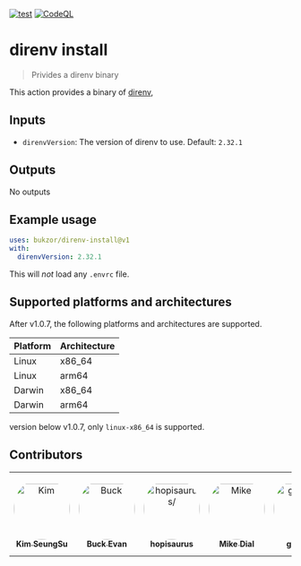 [![test](https://github.com/bukzor/direnv-install/actions/workflows/test.yaml/badge.svg)](https://github.com/bukzor/direnv-install/actions/workflows/test.yaml)
[![CodeQL](https://github.com/bukzor/direnv-install/actions/workflows/codeql.yml/badge.svg)](https://github.com/bukzor/direnv-install/actions/workflows/codeql.yml)

# direnv install

> Privides a direnv binary

This action provides a binary of [direnv](https://direnv.net/),

## Inputs

- `direnvVersion`: The version of direnv to use. Default: `2.32.1`

## Outputs

No outputs

## Example usage

```yaml
uses: bukzor/direnv-install@v1
with:
  direnvVersion: 2.32.1
```

This will _not_ load any `.envrc` file.

## Supported platforms and architectures

After v1.0.7, the following platforms and architectures are supported.

| Platform | Architecture |
| -------- | ------------ |
| Linux    | x86_64       |
| Linux    | arm64        |
| Darwin   | x86_64       |
| Darwin   | arm64        |

version below v1.0.7, only `linux-x86_64` is supported.

## Contributors

<table>
<tr>
    <td align="center" style="word-wrap: break-word; width: 150.0; height: 150.0">
        <a href=https://github.com/HatsuneMiku3939>
            <img src=https://avatars.githubusercontent.com/u/580053?v=4 width="100;"  style="border-radius:50%;align-items:center;justify-content:center;overflow:hidden;padding-top:10px" alt=Kim SeungSu/>
            <br />
            <sub style="font-size:14px"><b>Kim SeungSu</b></sub>
        </a>
    </td>
    <td align="center" style="word-wrap: break-word; width: 150.0; height: 150.0">
        <a href=https://github.com/bukzor>
            <img src=https://avatars.githubusercontent.com/u/640328?v=4 width="100;"  style="border-radius:50%;align-items:center;justify-content:center;overflow:hidden;padding-top:10px" alt=Buck Evan/>
            <br />
            <sub style="font-size:14px"><b>Buck Evan</b></sub>
        </a>
    </td>
    <td align="center" style="word-wrap: break-word; width: 150.0; height: 150.0">
        <a href=https://github.com/hopisaurus>
            <img src=https://avatars.githubusercontent.com/u/24846639?v=4 width="100;"  style="border-radius:50%;align-items:center;justify-content:center;overflow:hidden;padding-top:10px" alt=hopisaurus/>
            <br />
            <sub style="font-size:14px"><b>hopisaurus</b></sub>
        </a>
    </td>
    <td align="center" style="word-wrap: break-word; width: 150.0; height: 150.0">
        <a href=https://github.com/mdial89f>
            <img src=https://avatars.githubusercontent.com/u/48921055?v=4 width="100;"  style="border-radius:50%;align-items:center;justify-content:center;overflow:hidden;padding-top:10px" alt=Mike Dial/>
            <br />
            <sub style="font-size:14px"><b>Mike Dial</b></sub>
        </a>
    </td>
    <td align="center" style="word-wrap: break-word; width: 150.0; height: 150.0">
        <a href=https://github.com/gidoichi>
            <img src=https://avatars.githubusercontent.com/u/32694823?v=4 width="100;"  style="border-radius:50%;align-items:center;justify-content:center;overflow:hidden;padding-top:10px" alt=gidoichi/>
            <br />
            <sub style="font-size:14px"><b>gidoichi</b></sub>
        </a>
    </td>
</tr>
</table>
